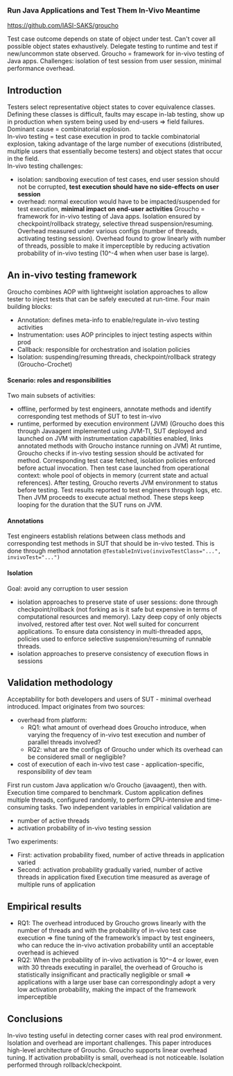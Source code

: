 ### Run Java Applications and Test Them In-Vivo Meantime

https://github.com/IASI-SAKS/groucho

Test case outcome depends on state of object under test. Can't cover all possible object states exhaustively. Delegate testing to runtime and test if new/uncommon state observed. Groucho = framework for in-vivo testing of Java apps. Challenges: isolation of test session from user session, minimal performance overhead.

## Introduction
Testers select representative object states to cover equivalence classes. Defining these classes is difficult, faults may escape in-lab testing, show up in production when system being used by end-users => field failures. Dominant cause = combinatorial explosion.\
In-vivo testing = test case execution in prod to tackle combinatorial explosion, taking advantage of the large number of executions (distributed, multiple users that essentially become testers) and object states that occur in the field.\
In-vivo testing challenges:
  - isolation: sandboxing execution of test cases, end user session should not be corrupted, **test execution should have no side-effects on user session**
  - overhead: normal execution would have to be impacted/suspended for test execution, **minimal impact on end-user activities**
Groucho = framework for in-vivo testing of Java apps. Isolation ensured by checkpoint/rollback strategy, selective thread suspension/resuming. Overhead measured under various configs (number of threads, activating testing session). Overhead found to grow linearly with number of threads, possible to make it imperceptible by reducing activation probability of in-vivo testing (10^-4 when when user base is large).

## An in-vivo testing framework
Groucho combines AOP with lightweight isolation approaches to allow tester to inject tests that can be safely executed at run-time. Four main building blocks:
  - Annotation: defines meta-info to enable/regulate in-vivo testing activities 
  - Instrumentation: uses AOP principles to inject testing aspects within prod
  - Callback: responsible for orchestration and isolation policies
  - Isolation: suspending/resuming threads, checkpoint/rollback strategy (Groucho-Crochet)

#### Scenario: roles and responsibilities
Two main subsets of activities:
- offline, performed by test engineers, annotate methods and identify corresponding test methods of SUT to test in-vivo
- runtime, performed by execution environment (JVM) (Groucho does this through Javaagent implemented using JVM-TI, SUT deployed and launched on JVM with instrumentation capabilities enabled, links annotated methods with Groucho instance running on JVM)
At runtime, Groucho checks if in-vivo testing session should be activated for method. Corresponding test case fetched, isolation policies enforced before actual invocation. Then test case launched from operational context: whole pool of objects in memory (current state and actual references). After testing, Groucho reverts JVM environment to status before testing. Test results reported to test engineers through logs, etc. Then JVM proceeds to execute actual method. These steps keep looping for the duration that the SUT runs on JVM.

#### Annotations
Test engineers establish relations between class methods and corresponding test methods in SUT that should be in-vivo tested. This is done through method annotation `@TestableInVivo(invivoTestClass="...", invivoTest="...")`

#### Isolation
Goal: avoid any corruption to user session
- isolation approaches to preserve state of user sessions: done through checkpoint/rollback (not forking as is it safe but expensive in terms of computational resources and memory). Lazy deep copy of only objects involved, restored after test over. Not well suited for concurrent applications. To ensure data consistency in multi-threaded apps, policies used to enforce selective suspension/resuming of runnable threads.
- isolation approaches to preserve consistency of execution flows in sessions

## Validation methodology
Acceptability for both developers and users of SUT - minimal overhead introduced. Impact originates from two sources:
- overhead from platform:
  - RQ1: what amount of overhead does Groucho introduce, when varying the frequency of in-vivo test execution and number of parallel threads involved?
  - RQ2: what are the configs of Groucho under which its overhead can be considered small or negligible?
- cost of execution of each in-vivo test case - application-specific, responsibility of dev team

First run custom Java application w/o Groucho (javaagent), then with. Execution time compared to benchmark. Custom application defines multiple threads, configured randomly, to perform CPU-intensive and time-consuming tasks. Two independent variables in empirical validation are
- number of active threads
- activation probability of in-vivo testing session

Two experiments:
- First: activation probability fixed, number of active threads in application varied
- Second: activation probability gradually varied, number of active threads in application fixed
Execution time measured as average of multiple runs of application

## Empirical results
- RQ1: The overhead introduced by Groucho grows linearly with the number of threads and with the probability of in-vivo test case execution => fine tuning of the framework’s impact by test engineers, who can reduce the in-vivo activation probability until an acceptable overhead is achieved
- RQ2: When the probability of in-vivo activation is 10^−4 or lower, even with 30 threads executing in parallel, the overhead of Groucho is statistically insignificant and practically negligible or small => applications with a large user base can correspondingly adopt a very low activation probability, making the impact of the framework imperceptible

## Conclusions
In-vivo testing useful in detecting corner cases with real prod environment. Isolation and overhead are important challenges. This paper introduces high-level architecture of Groucho. Groucho supports linear overhead tuning. If activation probability is small, overhead is not noticeable. Isolation performed through rollback/checkpoint.
